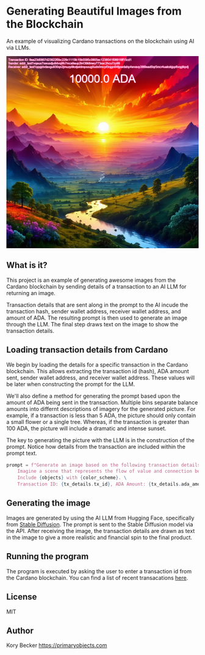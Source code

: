 Generating Beautiful Images from the Blockchain
==================

An example of visualizing Cardano transactions on the blockchain using AI via LLMs.

![Screenshot of a generated image from a Cardano blockchain transaction of 10,000 ADA.](images/1000.png)

## What is it?

This project is an example of generating awesome images from the Cardano blockchain by sending details of a transaction to an AI LLM for returning an image.

Transaction details that are sent along in the prompt to the AI incude the transaction hash, sender wallet address, receiver wallet address, and amount of ADA. The resulting prompt is then used to generate an image through the LLM. The final step draws text on the image to show the transaction details.

## Loading transaction details from Cardano

We begin by loading the details for a specific transaction in the Cardano blockchain. This allows extracting the transaction id (hash), ADA amount sent, sender wallet address, and receiver wallet address. These values will be later when constructing the prompt for the LLM.

We'll also define a method for generating the prompt based upon the amount of ADA being sent in the transaction. Multiple bins separate balance amounts into differnt descriptions of imagery for the generated picture. For example, if a transaction is less than 5 ADA, the picture should only contain a small flower or a single tree. Whereas, if the transaction is greater than 100 ADA, the picture will include a dramatic and intense sunset.

The key to generating the picture with the LLM is in the construction of the prompt. Notice how details from the transaction are included within the prompt text.

```python
prompt = f"Generate an image based on the following transaction details: \
    Imagine a scene that represents the flow of value and connection between these entities. \
    Include {objects} with {color_scheme}. \
    Transaction ID: {tx_details.tx_id}, ADA Amount: {tx_details.ada_amount}, Sender: {tx_details.sender}, Receiver: {tx_details.receiver}."
```

## Generating the image

Images are generated by using the AI LLM from Hugging Face, specifically from [Stable Diffusion](https://huggingface.co/models?sort=created&search=stable-diffusion). The prompt is sent to the Stable Diffusion model via the API. After receiving the image, the transaction details are drawn as text in the image to give a more realistic and financial spin to the final product.

## Running the program

The program is executed by asking the user to enter a transaction id from the Cardano blockchain. You can find a list of recent transacations [here](https://preview.cardanoscan.io/transactions).

## License

MIT

## Author

Kory Becker
https://primaryobjects.com